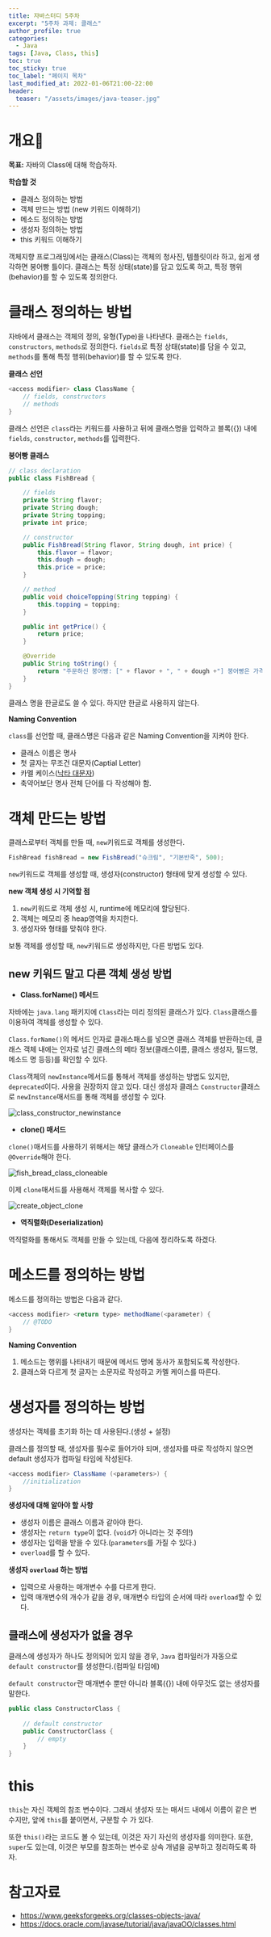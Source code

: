 ```yaml
---
title: 자바스터디 5주차
excerpt: "5주차 과제: 클래스"
author_profile: true
categories:
  - Java
tags: [Java, Class, this]
toc: true
toc_sticky: true
toc_label: "페이지 목차"
last_modified_at: 2022-01-06T21:00-22:00
header:
  teaser: "/assets/images/java-teaser.jpg"
---
```


# 개요🙌

**목표:** 자바의 Class에 대해 학습하자.

**학습할 것**

* 클래스 정의하는 방법
* 객체 만드는 방법 (new 키워드 이해하기)
* 메소드 정의하는 방법
* 생성자 정의하는 방법
* this 키워드 이해하기

객체지향 프로그래밍에서는 클래스(Class)는 객체의 청사진, 템플릿이라 하고, 쉽게 생각하면 붕어빵 틀이다. 클래스는 특정 상태(state)를 담고 있도록 하고, 특정 행위(behavior)를 할 수 있도록 정의한다.

# 클래스 정의하는 방법

자바에서 클래스는 객체의 정의, 유형(Type)을 나타낸다. 클래스는 `fields`, `constructors`, `methods`로 정의한다. `fields`로 특정 상태(state)를 담을 수 있고, `methods`를 통해 특정 행위(behavior)를 할 수 있도록 한다.

**클래스 선언**

```java
<access modifier> class ClassName {
    // fields, constructors
    // methods
}
```

클래스 선언은 `class`라는 키워드를 사용하고 뒤에 클래스명을 입력하고 블록({}) 내에 `fields`, `constructor`, `methods`를 입력한다.

**붕어빵 클래스**

```java
// class declaration
public class FishBread {

    // fields
    private String flavor;
    private String dough;
    private String topping;
    private int price;

    // constructor
    public FishBread(String flavor, String dough, int price) {
        this.flavor = flavor;
        this.dough = dough;
        this.price = price;
    }

    // method
    public void choiceTopping(String topping) {
        this.topping = topping;
    }

    public int getPrice() {
        return price;
    }

    @Override
    public String toString() {
        return "주문하신 붕어빵: [" + flavor + ", " + dough +"] 붕어빵은 가격 " + price + " 원 입니다.";
    }
}
```

클래스 명을 한글로도 쓸 수 있다. 하지만 한글로 사용하지 않는다.

**Naming Convention**

`class`를 선언할 때, 클래스명은 다음과 같은 Naming Convention을 지켜야 한다.

* 클래스 이름은 명사
* 첫 글자는 무조건 대문자(Captial Letter)
* 카멜 케이스([낙타 대문자](https://ko.wikipedia.org/wiki/%EB%82%99%ED%83%80_%EB%8C%80%EB%AC%B8%EC%9E%90))
* 축약어보단 명사 전체 단어를 다 작성해야 함.

# 객체 만드는 방법

클래스로부터 객체를 만들 때, `new`키워드로 객체를 생성한다.

```java
FishBread fishBread = new FishBread("슈크림", "기본반죽", 500);
```

`new`키워드로 객체를 생성할 때, 생성자(constructor) 형태에 맞게 생성할 수 있다.

**new 객체 생성 시 기억할 점**

1. `new`키워드로 객체 생성 시, runtime에 메모리에 할당된다.
2. 객체는 메모리 중 heap영역을 차지한다.
3. 생성자와 형태를 맞춰야 한다.

보통 객체를 생성할 때, `new`키워드로 생성하지만, 다른 방법도 있다.

## new 키워드 말고 다른 객체 생성 방법

* **Class.forName() 메서드**

자바에는 `java.lang` 패키지에 `Class`라는 미리 정의된 클래스가 있다. `Class`클래스를 이용하여 객체를 생성할 수 있다.

`Class.forName()`의 메서드 인자로 클래스패스를 넣으면 클래스 객체를 반환하는데, 클래스 객체 내에는 인자로 넘긴 클래스의 메타 정보(클래스이름, 클래스 생성자, 필드명, 메소드 명 등등)를 확인할 수 있다.

`Class`객체의 `newInstance`메서드를 통해서 객체를 생성하는 방법도 있지만, `deprecated`이다. 사용을 권장하지 않고 있다. 대신 생성자 클래스 `Constructor`클래스로 `newInstance`매서드를 통해 객체를 생성할 수 있다.

![class_constructor_newinstance](\assets\images\java-study\5\class_constructor_newinstance.png)

* **clone() 매서드**

`clone()`매서드를 사용하기 위해서는 해당 클래스가 `Cloneable` 인터페이스를 `@Override`해야 한다. 

![fish_bread_class_cloneable](\assets\images\java-study\5\fish_bread_class_cloneable.png)

이제 `clone`매서드를 사용해서 객체를 복사할 수 있다.

![create_object_clone](\assets\images\java-study\5\create_object_clone.png)

* **역직렬화(Deserialization)**

역직렬화를 통해서도 객체를 만들 수 있는데, 다음에 정리하도록 하겠다.

# 메소드를 정의하는 방법

메소드를 정의하는 방법은 다음과 같다.

```java
<access modifier> <return type> methodName(<parameter) {
    // @TODO
}
```

**Naming Convention**

1. 메소드는 행위를 나타내기 때문에 메서드 명에 동사가 포함되도록 작성한다.
2. 클래스와 다르게 첫 글자는 소문자로 작성하고 카멜 케이스를 따른다. 

# 생성자를 정의하는 방법

생성자는 객체를 초기화 하는 데 사용된다.(생성 + 설정) 

클래스를 정의할 때, 생성자를 필수로 들어가야 되며, 생성자를 따로 작성하지 않으면 default 생성자가 컴파일 타임에 작성된다.

```java
<access modifier> ClassName (<parameters>) {
    //initialization
}
```

**생성자에 대해 알아야 할 사항**

* 생성자 이름은 클래스 이름과 같아야 한다.
* 생성자는 `return type`이 없다. (`void`가 아니라는 것 주의!)
* 생성자는 입력을 받을 수 있다.(`parameters`를 가질 수 있다.)
* `overload`를 할 수 있다.

**생성자 `overload` 하는 방법**

* 입력으로 사용하는 매개변수 수를 다르게 한다.
* 입력 매개변수의 개수가 같을 경우, 매개변수 타입의 순서에 따라 `overload`할 수 있다.

## 클래스에 생성자가 없을 경우

클래스에 생성자가 하나도 정의되어 있지 않을 경우, `Java` 컴파일러가 자동으로 `default constructor`를 생성한다.(컴파일 타임에)

`default constructor`란 매개변수 뿐만 아니라 블록({}) 내에 아무것도 없는 생성자를 말한다.

```java
public class ConstructorClass {
    
    // default constructor
    public ConstructorClass {
        // empty
    }
}
```

# this

`this`는 자신 객체의 참조 변수이다. 그래서 생성자 또는 매서드 내에서 이름이 같은 변수지만, 앞에 `this`를 붙이면서, 구분할 수 가 있다.

또한 `this()`라는 코드도 볼 수 있는데, 이것은 자기 자신의 생성자를 의미한다. 또한, `super`도 있는데, 이것은 부모를 참조하는 변수로 상속 개념을 공부하고 정리하도록 하자.

# 참고자료

* <https://www.geeksforgeeks.org/classes-objects-java/>
* <https://docs.oracle.com/javase/tutorial/java/javaOO/classes.html>


